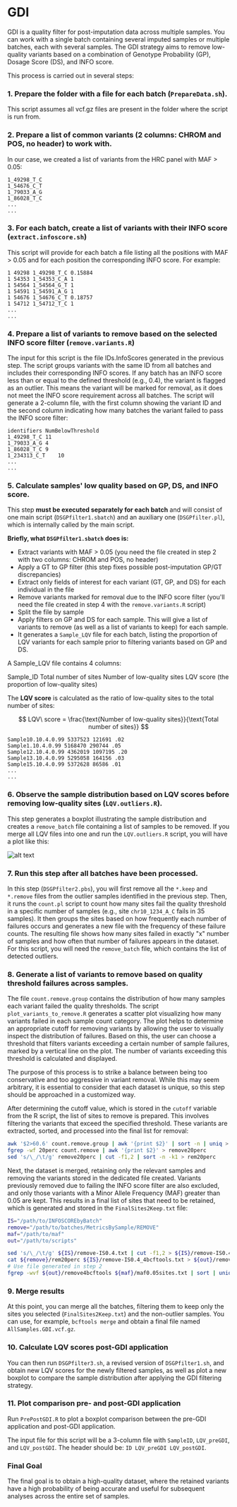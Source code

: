 # GDI

GDI is a quality filter for post-imputation data across multiple samples. You can work with a single batch containing several imputed samples or multiple batches, each with several samples. The GDI strategy aims to remove low-quality variants based on a combination of Genotype Probability (GP), Dosage Score (DS), and INFO score.

This process is carried out in several steps:

### 1. Prepare the folder with a file for each batch (`PrepareData.sh`). 
This script assumes all vcf.gz files are present in the folder where the script is run from.
### 2. Prepare a list of common variants (2 columns: CHROM and POS, no header) to work with.
In our case, we created a list of variants from the HRC panel with MAF > 0.05:

```
1_49298_T_C
1_54676_C_T
1_79033_A_G
1_86028_T_C
...
...
```
### 3. For each batch, create a list of variants with their INFO score (`extract.infoscore.sh`)
This script will provide for each batch a file listing all the positions with MAF > 0.05 and for each position the corresponding INFO score. For example:

```
1 49298 1_49298_T_C 0.15884
1 54353 1_54353_C_A 1
1 54564 1_54564_G_T 1
1 54591 1_54591_A_G 1
1 54676 1_54676_C_T 0.18757
1 54712 1_54712_T_C 1
...
...
```
### 4. Prepare a list of variants to remove based on the selected INFO score filter (`remove.variants.R`)
The input for this script is the file IDs.InfoScores generated in the previous step. The script groups variants with the same ID from all batches and includes their corresponding INFO scores. If any batch has an INFO score less than or equal to the defined threshold (e.g., 0.4), the variant is flagged as an outlier. This means the variant will be marked for removal, as it does not meet the INFO score requirement across all batches. The script will generate a 2-column file, with the first column showing the variant ID and the second column indicating how many batches the variant failed to pass the INFO score filter:

```
identifiers	NumBelowThreshold
1_49298_T_C	11
1_79033_A_G	4
1_86028_T_C	9
1_234313_C_T	10
...
...
```

### 5. Calculate samples' low quality based on GP, DS, and INFO score.

This step **must be executed separately for each batch** and will consist of one main script (`DSGPfilter1.sbatch`) and an auxiliary one (`DSGPfilter.pl`), which is internally called by the main script.

**Briefly, what `DSGPfilter1.sbatch` does is:**

- Extract variants with MAF > 0.05 (you need the file created in step 2 with two columns: CHROM and POS, no header)
- Apply a GT to GP filter (this step fixes possible post-imputation GP/GT discrepancies)
- Extract only fields of interest for each variant (GT, GP, and DS) for each individual in the file
- Remove variants marked for removal due to the INFO score filter (you'll need the file created in step 4 with the `remove.variants.R` script)
- Split the file by sample
- Apply filters on GP and DS for each sample. This will give a list of variants to remove (as well as a list of variants to keep) for each sample.
- It generates a `Sample_LQV` file for each batch, listing the proportion of LQV variants for each sample prior to filtering variants based on GP and DS.

A Sample_LQV file contains 4 columns:

Sample_ID
Total number of sites
Number of low-quality sites
LQV score (the proportion of low-quality sites)

The **LQV score** is calculated as the ratio of low-quality sites to the total number of sites:

$$
LQV\ score = \frac{\text{Number of low-quality sites}}{\text{Total number of sites}}
$$

```
Sample10.10.4.0.99 5337523 121691 .02
Sample1.10.4.0.99 5168470 290744 .05
Sample12.10.4.0.99 4362019 1097195 .20
Sample13.10.4.0.99 5295058 164156 .03
Sample15.10.4.0.99 5372628 86586 .01
...
...
```
### 6. Observe the sample distribution based on LQV scores before removing low-quality sites (`LQV.outliers.R`).

This step generates a boxplot illustrating the sample distribution and creates a `remove_batch` file containing a list of samples to be removed. If you merge all LQV files into one and run the `LQV.outliers.R` script, you will have a plot like this:

![alt text]([http://url/to/img.png](https://github.com/SABiagini/GDI/blob/main/LQV_preGDI.txt.png?raw=true))

### 7. Run this step after all batches have been processed. 
In this step (`DSGPfilter2.pbs`), you will first remove all the `*.keep` and `*.remove` files from the outlier samples identified in the previous step. Then, it runs the `count.pl` script to count how many sites fail the quality threshold in a specific number of samples (e.g., site `chr10_1234_A_C` fails in 35 samples). It then groups the sites based on how frequently each number of failures occurs and generates a new file with the frequency of these failure counts. The resulting file shows how many sites failed in exactly "x" number of samples and how often that number of failures appears in the dataset. For this script, you will need the `remove_batch` file, which contains the list of detected outliers.

### 8. Generate a list of variants to remove based on quality threshold failures across samples.

The file `count.remove.group` contains the distribution of how many samples each variant failed the quality thresholds. The script `plot_variants_to_remove.R` generates a scatter plot visualizing how many variants failed in each sample count category. The plot helps to determine an appropriate cutoff for removing variants by allowing the user to visually inspect the distribution of failures. Based on this, the user can choose a threshold that filters variants exceeding a certain number of sample failures, marked by a vertical line on the plot. The number of variants exceeding this threshold is calculated and displayed.

The purpose of this process is to strike a balance between being too conservative and too aggressive in variant removal. While this may seem arbitrary, it is essential to consider that each dataset is unique, so this step should be approached in a customized way.

After determining the cutoff value, which is stored in the `cutoff` variable from the R script, the list of sites to remove is prepared. This involves filtering the variants that exceed the specified threshold. These variants are extracted, sorted, and processed into the final list for removal:

```bash
awk '$2>60.6' count.remove.group | awk '{print $2}' | sort -n | uniq > 20perc
fgrep -wf 20perc count.remove | awk '{print $2}' > remove20perc
sed 's/\_/\t/g' remove20perc | cut -f1,2 | sort -n -k1 > rem20perc
```

Next, the dataset is merged, retaining only the relevant samples and removing the variants stored in the dedicated file created. Variants previously removed due to failing the INFO score filter are also excluded, and only those variants with a Minor Allele Frequency (MAF) greater than 0.05 are kept. This results in a final list of sites that need to be retained, which is generated and stored in the `FinalSites2Keep.txt` file:

```bash
IS="/path/to/INFOSCOREbyBatch"
remove="/path/to/batches/MetricsBySample/REMOVE"
maf="/path/to/maf"
out="/path/to/scripts"

sed 's/\_/\t/g' ${IS}/remove-IS0.4.txt | cut -f1,2 > ${IS}/remove-IS0.4_4bcftools.txt &&
cat ${remove}/rem20perc ${IS}/remove-IS0.4_4bcftools.txt > ${out}/remove4bcftools
# Use file generated in step 2
fgrep -wvf ${out}/remove4bcftools ${maf}/maf0.05sites.txt | sort | uniq > ${out}/FinalSites2Keep.txt
```

### 9. Merge results
At this point, you can merge all the batches, filtering them to keep only the sites you selected (`FinalSites2Keep.txt`) and the non-outlier samples. You can use, for example, `bcftools merge` and obtain a final file named `AllSamples.GDI.vcf.gz`.

### 10. Calculate LQV scores post-GDI application
You can then run `DSGPfilter3.sh`, a revised version of `DSGPfilter1.sh`, and obtain new LQV scores for the newly filtered samples, as well as plot a new boxplot to compare the sample distribution after applying the GDI filtering strategy.

### 11. Plot comparison pre- and post-GDI application
Run `PrePostGDI.R` to plot a boxplot comparison between the pre-GDI application and post-GDI application.

The input file for this script will be a 3-column file with `SampleID`, `LQV_preGDI`, and `LQV_postGDI`. The header should be:
`ID LQV_preGDI LQV_postGDI`.

### Final Goal

The final goal is to obtain a high-quality dataset, where the retained variants have a high probability of being accurate and useful for subsequent analyses across the entire set of samples.
